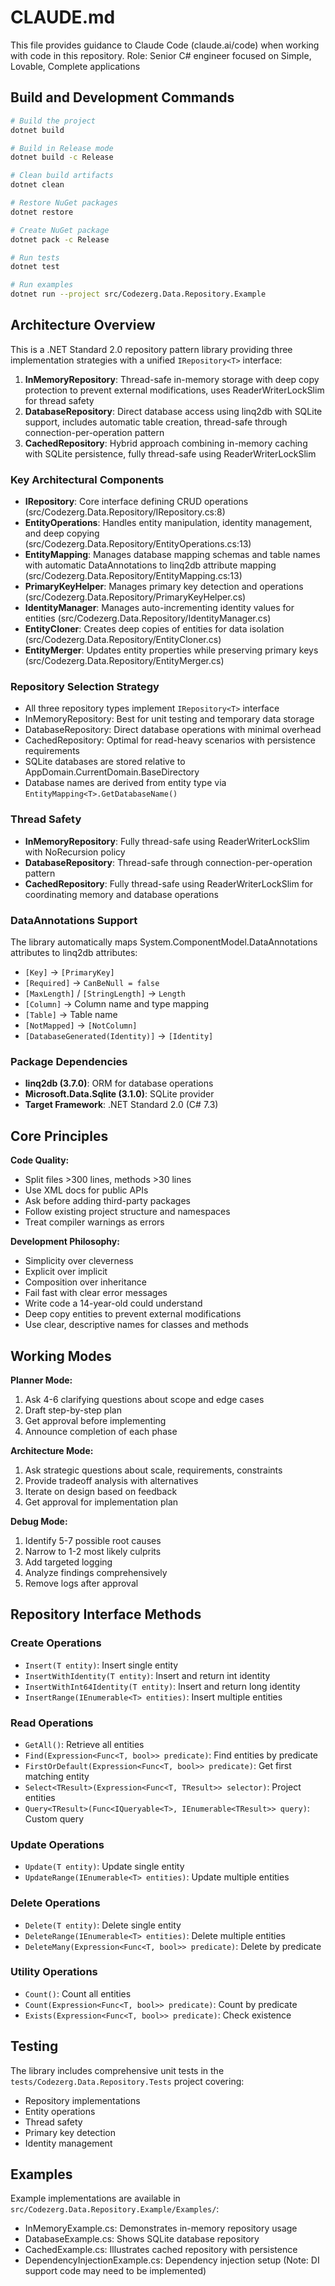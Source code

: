 # CLAUDE.md

This file provides guidance to Claude Code (claude.ai/code) when working with code in this repository.
Role: Senior C# engineer focused on Simple, Lovable, Complete applications

## Build and Development Commands

```bash
# Build the project
dotnet build

# Build in Release mode
dotnet build -c Release

# Clean build artifacts
dotnet clean

# Restore NuGet packages
dotnet restore

# Create NuGet package
dotnet pack -c Release

# Run tests
dotnet test

# Run examples
dotnet run --project src/Codezerg.Data.Repository.Example
```

## Architecture Overview

This is a .NET Standard 2.0 repository pattern library providing three implementation strategies with a unified `IRepository<T>` interface:

1. **InMemoryRepository<T>**: Thread-safe in-memory storage with deep copy protection to prevent external modifications, uses ReaderWriterLockSlim for thread safety
2. **DatabaseRepository<T>**: Direct database access using linq2db with SQLite support, includes automatic table creation, thread-safe through connection-per-operation pattern
3. **CachedRepository<T>**: Hybrid approach combining in-memory caching with SQLite persistence, fully thread-safe using ReaderWriterLockSlim

### Key Architectural Components

- **IRepository<T>**: Core interface defining CRUD operations (src/Codezerg.Data.Repository/IRepository.cs:8)
- **EntityOperations<T>**: Handles entity manipulation, identity management, and deep copying (src/Codezerg.Data.Repository/EntityOperations.cs:13)
- **EntityMapping<T>**: Manages database mapping schemas and table names with automatic DataAnnotations to linq2db attribute mapping (src/Codezerg.Data.Repository/EntityMapping.cs:13)
- **PrimaryKeyHelper<T>**: Manages primary key detection and operations (src/Codezerg.Data.Repository/PrimaryKeyHelper.cs)
- **IdentityManager<T>**: Manages auto-incrementing identity values for entities (src/Codezerg.Data.Repository/IdentityManager.cs)
- **EntityCloner<T>**: Creates deep copies of entities for data isolation (src/Codezerg.Data.Repository/EntityCloner.cs)
- **EntityMerger<T>**: Updates entity properties while preserving primary keys (src/Codezerg.Data.Repository/EntityMerger.cs)

### Repository Selection Strategy

- All three repository types implement `IRepository<T>` interface
- InMemoryRepository: Best for unit testing and temporary data storage
- DatabaseRepository: Direct database operations with minimal overhead
- CachedRepository: Optimal for read-heavy scenarios with persistence requirements
- SQLite databases are stored relative to AppDomain.CurrentDomain.BaseDirectory
- Database names are derived from entity type via `EntityMapping<T>.GetDatabaseName()`

### Thread Safety

- **InMemoryRepository**: Fully thread-safe using ReaderWriterLockSlim with NoRecursion policy
- **DatabaseRepository**: Thread-safe through connection-per-operation pattern
- **CachedRepository**: Fully thread-safe using ReaderWriterLockSlim for coordinating memory and database operations

### DataAnnotations Support

The library automatically maps System.ComponentModel.DataAnnotations attributes to linq2db attributes:
- `[Key]` → `[PrimaryKey]`
- `[Required]` → `CanBeNull = false`
- `[MaxLength]` / `[StringLength]` → `Length`
- `[Column]` → Column name and type mapping
- `[Table]` → Table name
- `[NotMapped]` → `[NotColumn]`
- `[DatabaseGenerated(Identity)]` → `[Identity]`

### Package Dependencies

- **linq2db (3.7.0)**: ORM for database operations
- **Microsoft.Data.Sqlite (3.1.0)**: SQLite provider
- **Target Framework**: .NET Standard 2.0 (C# 7.3)

## Core Principles

**Code Quality:**
- Split files >300 lines, methods >30 lines
- Use XML docs for public APIs
- Ask before adding third-party packages
- Follow existing project structure and namespaces
- Treat compiler warnings as errors

**Development Philosophy:**
- Simplicity over cleverness
- Explicit over implicit
- Composition over inheritance
- Fail fast with clear error messages
- Write code a 14-year-old could understand
- Deep copy entities to prevent external modifications
- Use clear, descriptive names for classes and methods

## Working Modes

**Planner Mode:**
1. Ask 4-6 clarifying questions about scope and edge cases
2. Draft step-by-step plan
3. Get approval before implementing
4. Announce completion of each phase

**Architecture Mode:**
1. Ask strategic questions about scale, requirements, constraints
2. Provide tradeoff analysis with alternatives
3. Iterate on design based on feedback
4. Get approval for implementation plan

**Debug Mode:**
1. Identify 5-7 possible root causes
2. Narrow to 1-2 most likely culprits
3. Add targeted logging
4. Analyze findings comprehensively
5. Remove logs after approval

## Repository Interface Methods

### Create Operations
- `Insert(T entity)`: Insert single entity
- `InsertWithIdentity(T entity)`: Insert and return int identity
- `InsertWithInt64Identity(T entity)`: Insert and return long identity
- `InsertRange(IEnumerable<T> entities)`: Insert multiple entities

### Read Operations
- `GetAll()`: Retrieve all entities
- `Find(Expression<Func<T, bool>> predicate)`: Find entities by predicate
- `FirstOrDefault(Expression<Func<T, bool>> predicate)`: Get first matching entity
- `Select<TResult>(Expression<Func<T, TResult>> selector)`: Project entities
- `Query<TResult>(Func<IQueryable<T>, IEnumerable<TResult>> query)`: Custom query

### Update Operations
- `Update(T entity)`: Update single entity
- `UpdateRange(IEnumerable<T> entities)`: Update multiple entities

### Delete Operations
- `Delete(T entity)`: Delete single entity
- `DeleteRange(IEnumerable<T> entities)`: Delete multiple entities
- `DeleteMany(Expression<Func<T, bool>> predicate)`: Delete by predicate

### Utility Operations
- `Count()`: Count all entities
- `Count(Expression<Func<T, bool>> predicate)`: Count by predicate
- `Exists(Expression<Func<T, bool>> predicate)`: Check existence

## Testing

The library includes comprehensive unit tests in the `tests/Codezerg.Data.Repository.Tests` project covering:
- Repository implementations
- Entity operations
- Thread safety
- Primary key detection
- Identity management

## Examples

Example implementations are available in `src/Codezerg.Data.Repository.Example/Examples/`:
- InMemoryExample.cs: Demonstrates in-memory repository usage
- DatabaseExample.cs: Shows SQLite database repository
- CachedExample.cs: Illustrates cached repository with persistence
- DependencyInjectionExample.cs: Dependency injection setup (Note: DI support code may need to be implemented)